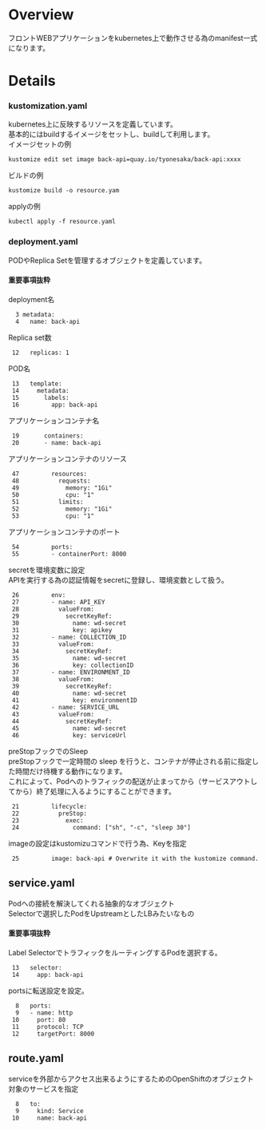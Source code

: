 # Overview
フロントWEBアプリケーションをkubernetes上で動作させる為のmanifest一式になります。

# Details
### kustomization.yaml
kubernetes上に反映するリソースを定義しています。<br>
基本的にはbuildするイメージをセットし、buildして利用します。<br>
イメージセットの例
```
kustomize edit set image back-api=quay.io/tyonesaka/back-api:xxxx
```
ビルドの例
```
kustomize build -o resource.yam
```
applyの例
```
kubectl apply -f resource.yaml
```

### deployment.yaml
PODやReplica Setを管理するオブジェクトを定義しています。
#### 重要事項抜粋
deployment名
```
  3 metadata:
  4   name: back-api
```
Replica set数
```
 12   replicas: 1
```
POD名
```
 13   template:
 14     metadata:
 15       labels:
 16         app: back-api
```
アプリケーションコンテナ名
```
 19       containers:
 20       - name: back-api
```
アプリケーションコンテナのリソース
```
 47         resources:
 48           requests:
 49             memory: "1Gi"
 50             cpu: "1"
 51           limits:
 52             memory: "1Gi"
 53             cpu: "1"
```
アプリケーションコンテナのポート
```
 54         ports:
 55         - containerPort: 8000
```
secretを環境変数に設定<br>
APIを実行する為の認証情報をsecretに登録し、環境変数として扱う。
```
 26         env:
 27         - name: API_KEY
 28           valueFrom:
 29             secretKeyRef:
 30               name: wd-secret
 31               key: apikey
 32         - name: COLLECTION_ID
 33           valueFrom:
 34             secretKeyRef:
 35               name: wd-secret
 36               key: collectionID
 37         - name: ENVIRONMENT_ID
 38           valueFrom:
 39             secretKeyRef:
 40               name: wd-secret
 41               key: environmentID
 42         - name: SERVICE_URL
 43           valueFrom:
 44             secretKeyRef:
 45               name: wd-secret
 46               key: serviceUrl
```
preStopフックでのSleep<br>
preStopフックで一定時間の sleep を行うと、コンテナが停止される前に指定した時間だけ待機する動作になります。<br>
これによって、Podへのトラフィックの配送が止まってから（サービスアウトしてから）終了処理に入るようにすることができます。
```
 21         lifecycle:
 22           preStop:
 23             exec:
 24               command: ["sh", "-c", "sleep 30"]
```
imageの設定はkustomizuコマンドで行う為、Keyを指定
```
 25         image: back-api # Overwrite it with the kustomize command.
```

## service.yaml
Podへの接続を解決してくれる抽象的なオブジェクト<br>
Selectorで選択したPodをUpstreamとしたLBみたいなもの<br>
#### 重要事項抜粋
Label SelectorでトラフィックをルーティングするPodを選択する。
```
 13   selector:
 14     app: back-api
```
portsに転送設定を設定。
```
  8   ports:
  9   - name: http
 10     port: 80
 11     protocol: TCP
 12     targetPort: 8000
```

## route.yaml
serviceを外部からアクセス出来るようにするためのOpenShiftのオブジェクト<br>
対象のサービスを指定
```
  8   to:
  9     kind: Service
 10     name: back-api
```